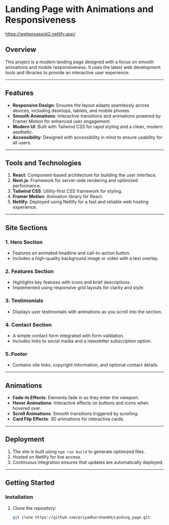 # Landing Page with Animations and Responsiveness

https://webproassist2.netlify.app/

## Overview

This project is a modern landing page designed with a focus on smooth animations and mobile responsiveness. It uses the latest web development tools and libraries to provide an interactive user experience.

---

## Features

- **Responsive Design**: Ensures the layout adapts seamlessly across devices, including desktops, tablets, and mobile phones.
- **Smooth Animations**: Interactive transitions and animations powered by Framer Motion for enhanced user engagement.
- **Modern UI**: Built with Tailwind CSS for rapid styling and a clean, modern aesthetic.
- **Accessibility**: Designed with accessibility in mind to ensure usability for all users.

---

## Tools and Technologies

1. **React**: Component-based architecture for building the user interface.
2. **Next.js**: Framework for server-side rendering and optimized performance.
3. **Tailwind CSS**: Utility-first CSS framework for styling.
4. **Framer Motion**: Animation library for React.
5. **Netlify**: Deployed using Netlify for a fast and reliable web hosting experience.

---

## Site Sections

### 1. **Hero Section**
   - Features an animated headline and call-to-action button.
   - Includes a high-quality background image or video with a text overlay.

### 2. **Features Section**
   - Highlights key features with icons and brief descriptions.
   - Implemented using responsive grid layouts for clarity and style.

### 3. **Testimonials**
   - Displays user testimonials with animations as you scroll into the section.

### 4. **Contact Section**
   - A simple contact form integrated with form validation.
   - Includes links to social media and a newsletter subscription option.

### 5. **Footer**
   - Contains site links, copyright information, and optional contact details.

---

## Animations

- **Fade-In Effects**: Elements fade in as they enter the viewport.
- **Hover Animations**: Interactive effects on buttons and icons when hovered over.
- **Scroll Animations**: Smooth transitions triggered by scrolling.
- **Card Flip Effects**: 3D animations for interactive cards.

---

## Deployment

1. The site is built using `npm run build` to generate optimized files.
2. Hosted on Netlify for live access.
3. Continuous integration ensures that updates are automatically deployed.

---

## Getting Started

### Installation

1. Clone the repository:
   ```bash
   git clone https://github.com/priyadharshan04/Landing_page.git

